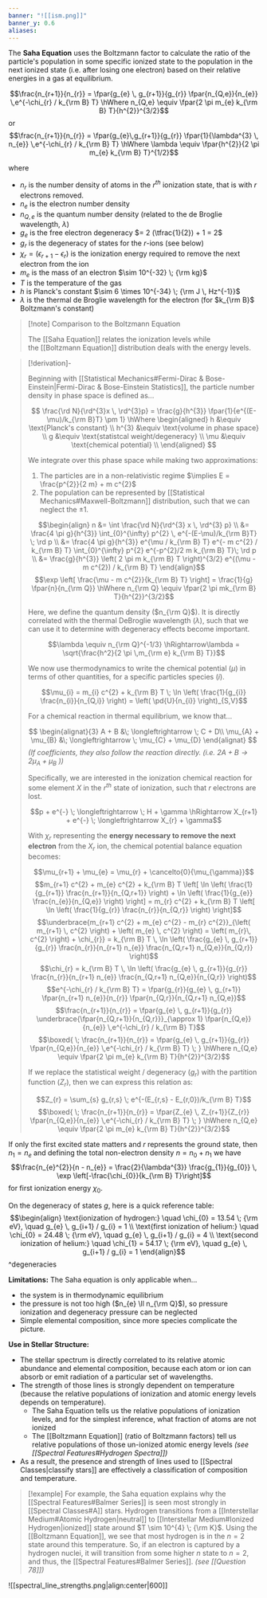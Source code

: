 ```yaml
---
banner: "![[ism.png]]"
banner_y: 0.6
aliases:
---
```

The **Saha Equation** uses the Boltzmann factor to calculate the ratio of the particle's population in some specific ionized state to the population in the next ionized state (i.e. after losing one electron) based on their relative energies in a gas at equilibrium. 

$$\frac{n_{r+1}}{n_{r}} = \fpar{g_{e} \, g_{r+1}}{g_{r}} \fpar{n_{Q,e}}{n_{e}} \,e^{-\chi_{r} / k_{\rm B} T} \hWhere n_{Q,e} \equiv \fpar{2 \pi m_{e} k_{\rm B} T}{h^{2}}^{3/2}$$
or
$$\frac{n_{r+1}}{n_{r}} = \fpar{g_{e}\,g_{r+1}}{g_{r}} \fpar{1}{\lambda^{3} \, n_{e}} \,e^{-\chi_{r} / k_{\rm B} T} \hWhere \lambda \equiv \fpar{h^{2}}{2 \pi m_{e} k_{\rm B} T}^{1/2}$$

where 
- $n_{r}$ is the number density of atoms in the $r^{th}$ ionization state, that is with $r$ electrons removed.
- $n_{e}$ is the electron number density
- $n_{Q,e}$ is the quantum number density (related to the de Broglie wavelength, $\lambda$)
- $g_{e}$ is the free electron degeneracy $= 2 (\tfrac{1}{2}) + 1 = 2$
- $g_{r}$ is the degeneracy of states for the $r$-ions (see below)
- $\chi_{r} = \left( \epsilon_{r+1} - \epsilon_{r} \right)$ is the ionization energy required to remove the next electron from the ion
- $m_{e}$ is the mass of an electron $\sim 10^{-32} \; {\rm kg}$
- $T$ is the temperature of the gas
- $h$ is Planck's constant $\sim 6 \times 10^{-34} \; {\rm J \, Hz^{-1}}$
- $\lambda$ is the thermal de Broglie wavelength for the electron (for $k_{\rm B}$ Boltzmann's constant)

>[!note] Comparison to the Boltzmann Equation
>
> The [[Saha Equation]] relates the ionization levels while the [[Boltzmann Equation]] distribution deals with the energy levels.

> [!derivation]-
> 
> Beginning with [[Statistical Mechanics#Fermi-Dirac & Bose-Einstein|Fermi-Dirac & Bose-Einstein Statistics]], the particle number density in phase space is defined as...
> 
> $$
> \frac{\rd N}{\rd^{3}x \, \rd^{3}p} = \frac{g}{h^{3}} \fpar{1}{e^{(E-\mu)/k_{\rm B}T} \pm 1}
> \hWhere
> \begin{aligned}
> 	h &\equiv \text{Planck's constant} \\
> 	h^{3} &\equiv \text{volume in phase space} \\
> 	g &\equiv \text{statistcal weight/degeneracy} \\
> 	\mu &\equiv \text{chemical potential} \\
> \end{aligned}
> $$
> 
> We integrate over this phase space while making two approximations:
> 1) The particles are in a non-relativistic regime $\implies E = \frac{p^{2}}{2 m} + m c^{2}$
> 2) The population can be represented by [[Statistical Mechanics#Maxwell-Boltzmann]] distribution, such that we can neglect the $\pm 1$.
> 
> $$\begin{align}
> 	n &= \int \frac{\rd N}{\rd^{3} x \, \rd^{3} p} \\
> 	&= \frac{4 \pi g}{h^{3}} \int_{0}^{\infty} p^{2} \, e^{-(E-\mu)/k_{\rm B}T} \; \rd p \\
> 	&= \frac{4 \pi g}{h^{3}} e^{\mu / k_{\rm B} T} e^{- m c^{2} / k_{\rm B} T} \int_{0}^{\infty} p^{2} e^{-p^{2}/2 m k_{\rm B} T}\; \rd p \\
> 	&= \frac{g}{h^{3}} \left( 2 \pi m k_{\rm B} T \right)^{3/2} e^{(\mu - m c^{2}) / k_{\rm B} T}
> \end{align}$$
> $$\exp \left[ \frac{\mu - m c^{2}}{k_{\rm B} T} \right] = \frac{1}{g} \fpar{n}{n_{\rm Q}} \hWhere n_{\rm Q} \equiv \fpar{2 \pi mk_{\rm B} T}{h^{2}}^{3/2}$$
> 
> Here, we define the quantum density ($n_{\rm Q}$). It is directly correlated with the thermal DeBroglie wavelength ($\lambda$), such that we can use it to determine with degeneracy effects become important.
> 
> $$\lambda \equiv n_{\rm Q}^{-1/3} \hRightarrow\lambda  = \sqrt{\frac{h^2}{2 \pi \,m_{\rm e} k_{\rm B} T}}$$
> 
> We now use thermodynamics to write the chemical potential ($\mu$) in terms of other quantities, for a specific particles species ($i$).
> 
> $$\mu_{i} = m_{i} c^{2} + k_{\rm B} T \; \ln \left( \frac{1}{g_{i}} \frac{n_{i}}{n_{Q,i}} \right) = \left( \pd{U}{n_{i}} \right)_{S,V}$$
> 
> For a chemical reaction in thermal equilibrium, we know that...
> 
> $$
> \begin{alignat}{3}
> 	A + B &\; \longleftrightarrow \; C + D\\
> 	\mu_{A} + \mu_{B} &\; \longleftrightarrow \; \mu_{C} + \mu_{D}
> \end{alignat}
> $$
> *(If coefficients, they also follow the reaction directly. (i.e. $2 A + B \to 2 \mu_{A} + \mu_{B}$ ))*
> 
> Specifically, we are interested in the ionization chemical reaction for some element $X$ in the $r^{th}$ state of ionization, such that $r$ electrons are lost.
> 
> $$p + e^{-} \; \longleftrightarrow \; H + \gamma \hRightarrow X_{r+1} + e^{-} \; \longleftrightarrow X_{r} + \gamma$$
> 
> With $\chi_{r}$ representing the **energy necessary to remove the next electron** from the $X_{r}$ ion, the chemical potential balance equation becomes:
> 
> $$\mu_{r+1} + \mu_{e} = \mu_{r} + \cancelto{0}{\mu_{\gamma}}$$
> $$m_{r+1} c^{2} + m_{e} c^{2} + k_{\rm B} T \left[ \ln \left( \frac{1}{g_{r+1}} \frac{n_{r+1}}{n_{Q,r+1}} \right) + \ln \left( \frac{1}{g_{e}} \frac{n_{e}}{n_{Q,e}} \right) \right] = m_{r} c^{2} + k_{\rm B} T \left[ \ln \left( \frac{1}{g_{r}} \frac{n_{r}}{n_{Q,r}} \right) \right]$$
> $$\underbrace{m_{r+1} c^{2} + m_{e} c^{2} - m_{r} c^{2}}_{\left( m_{r+1} \, c^{2} \right) + \left( m_{e} \, c^{2} \right) = \left( m_{r}\, c^{2} \right) + \chi_{r}} = k_{\rm B} T \, \ln \left( \frac{g_{e} \, g_{r+1}}{g_{r}} \frac{n_{r}}{n_{r+1} n_{e}}  \frac{n_{Q,r+1} n_{Q,e}}{n_{Q,r}} \right)$$
> $$\chi_{r} = k_{\rm B} T \, \ln \left( \frac{g_{e} \, g_{r+1}}{g_{r}} \frac{n_{r}}{n_{r+1} n_{e}}  \frac{n_{Q,r+1} n_{Q,e}}{n_{Q,r}} \right)$$
> $$e^{-\chi_{r} / k_{\rm B} T} = \fpar{g_{r}}{g_{e} \, g_{r+1}} \fpar{n_{r+1} n_{e}}{n_{r}} \fpar{n_{Q,r}}{n_{Q,r+1} n_{Q,e}}$$
> $$\frac{n_{r+1}}{n_{r}} = \fpar{g_{e} \, g_{r+1}}{g_{r}} \underbrace{\fpar{n_{Q,r+1}}{n_{Q,r}}}_{\approx 1} \fpar{n_{Q,e}}{n_{e}} \,e^{-\chi_{r} / k_{\rm B} T}$$
> $$\boxed{ \; \frac{n_{r+1}}{n_{r}} = \fpar{g_{e} \, g_{r+1}}{g_{r}} \fpar{n_{Q,e}}{n_{e}} \,e^{-\chi_{r} / k_{\rm B} T} \; } \hWhere n_{Q,e} \equiv \fpar{2 \pi m_{e} k_{\rm B} T}{h^{2}}^{3/2}$$
> 
> If we replace the statistical weight / degeneracy ($g_{r}$) with the partition function ($Z_{r}$), then we can express this relation as:
> 
> $$Z_{r} = \sum_{s} g_{r,s} \; e^{-(E_{r,s} - E_{r,0})/k_{\rm B} T}$$
> $$\boxed{ \; \frac{n_{r+1}}{n_{r}} = \fpar{Z_{e} \, Z_{r+1}}{Z_{r}} \fpar{n_{Q,e}}{n_{e}} \,e^{-\chi_{r} / k_{\rm B} T} \; } \hWhere n_{Q,e} \equiv \fpar{2 \pi m_{e} k_{\rm B} T}{h^{2}}^{3/2}$$

If only the first excited state matters and $r$ represents the ground state, then $n_1 = n_e$ and defining the total non-electron density $n = n_0 + n_1$ we have $$\frac{n_{e}^{2}}{n - n_{e}} = \frac{2}{\lambda^{3}} \frac{g_{1}}{g_{0}} \, \exp \left[-\frac{\chi_{0}}{k_{\rm B} T}\right]$$for first ionization energy $\chi_{0}$.

On the degeneracy of states $g$, here is a quick reference table:
$$\begin{align}
\text{ionization of hydrogen:} \quad \chi_{0} = 13.54 \; {\rm eV}, \quad g_{e} \, g_{i+1} / g_{i} = 1 \\
\text{first ionization of helium:} \quad \chi_{0} = 24.48 \; {\rm eV}, \quad g_{e} \, g_{i+1} / g_{i} = 4 \\
\text{second ionization of helium:} \quad \chi_{1} = 54.17 \; {\rm eV}, \quad g_{e} \, g_{i+1} / g_{i} = 1
\end{align}$$
^degeneracies

**Limitations:**
The Saha equation is only applicable when...
- the system is in thermodynamic equilibrium
- the pressure is not too high ($n_{e} \ll n_{\rm Q}$), so pressure ionization and degeneracy pressure can be neglected
- Simple elemental composition, since more species complicate the picture.

**Use in Stellar Structure:**
- The stellar spectrum is directly correlated to its relative atomic abundance and elemental composition, because each atom or ion can absorb or emit radiation of a particular set of wavelengths.
- The strength of those lines is strongly dependent on temperature (because the relative populations of ionization and atomic energy levels depends on temperature).
	- The Saha Equation tells us the relative populations of ionization levels, and for the simplest inference, what fraction of atoms are not ionized
	- The [[Boltzmann Equation]] (ratio of Boltzmann factors) tell us relative populations of those un-ionized atomic energy levels *(see [[Spectral Features#Hydrogen Spectra]])*
- As a result, the presence and strength of lines used to [[Spectral Classes|classify stars]] are effectively a classification of composition and temperature.

> [!example]
> For example, the Saha equation explains why the [[Spectral Features#Balmer Series]] is seen most strongly in [[Spectral Classes#A]] stars. Hydrogen transitions from a [[Interstellar Medium#Atomic Hydrogen|neutral]] to [[Interstellar Medium#Ionized Hydrogen|ionized]] state around $T \sim 10^{4} \; {\rm K}$. Using the [[Boltzmann Equation]], we see that most hydrogen is in the $n=2$ state around this temperature. So, if an electron is captured by a hydrogen nuclei, it will transition from some higher $n$ state to $n=2$, and thus, the [[Spectral Features#Balmer Series]].
> *(see [[Question 78]])*

![[spectral_line_strengths.png|align:center|600]]